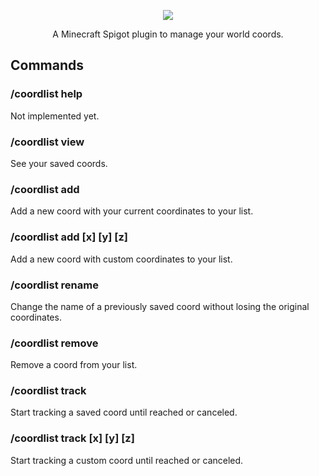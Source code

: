 <p align="center"><img src="[https://github.com/Sara01-s/CoordList/blob/main/CoordListLogo.png](https://github.com/Sara01-s/CoordList/blob/main/CoordListLogo.png)"/></p>
<p align="center">A Minecraft Spigot plugin to manage your world coords.</p>

## Commands
### /coordlist help
Not implemented yet.
### /coordlist view
See your saved coords.
### /coordlist add <coord name>
Add a new coord with your current coordinates to your list.
### /coordlist add <coord name> [x] [y] [z]
Add a new coord with custom coordinates to your list.
### /coordlist rename <coord name> <new name>
Change the name of a previously saved coord without losing the original coordinates.
### /coordlist remove <coord name>
Remove a coord from your list.
### /coordlist track <coord name>
Start tracking a saved coord until reached or canceled.
### /coordlist track [x] [y] [z]
Start tracking a custom coord until reached or canceled.
